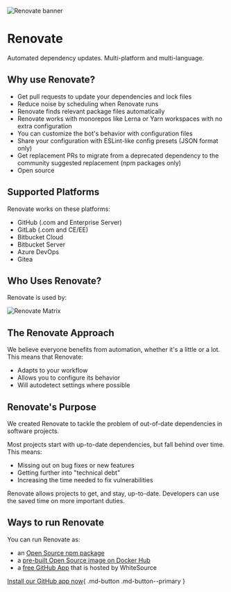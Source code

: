 ![Renovate banner](https://app.renovatebot.com/images/whitesource_renovate_660_220.jpg)

# Renovate

Automated dependency updates.
Multi-platform and multi-language.

## Why use Renovate?

- Get pull requests to update your dependencies and lock files
- Reduce noise by scheduling when Renovate runs
- Renovate finds relevant package files automatically
- Renovate works with monorepos like Lerna or Yarn workspaces with no extra configuration
- You can customize the bot's behavior with configuration files
- Share your configuration with ESLint-like config presets (JSON format only)
- Get replacement PRs to migrate from a deprecated dependency to the community suggested replacement (npm packages only)
- Open source

## Supported Platforms

Renovate works on these platforms:

- GitHub (.com and Enterprise Server)
- GitLab (.com and CE/EE)
- Bitbucket Cloud
- Bitbucket Server
- Azure DevOps
- Gitea

## Who Uses Renovate?

Renovate is used by:

![Renovate Matrix](https://app.renovatebot.com/images/matrix.png)

## The Renovate Approach

We believe everyone benefits from automation, whether it's a little or a lot.
This means that Renovate:

- Adapts to your workflow
- Allows you to configure its behavior
- Will autodetect settings where possible

## Renovate's Purpose

We created Renovate to tackle the problem of out-of-date dependencies in software projects.

Most projects start with up-to-date dependencies, but fall behind over time.
This means:

- Missing out on bug fixes or new features
- Getting further into "technical debt"
- Increasing the time needed to fix vulnerabilities

Renovate allows projects to get, and stay, up-to-date.
Developers can use the saved time on more important duties.

## Ways to run Renovate

You can run Renovate as:

- an [Open Source npm package](https://www.npmjs.com/package/renovate)
- a [pre-built Open Source image on Docker Hub](https://hub.docker.com/repository/docker/renovate/renovate)
- a [free GitHub App](https://github.com/marketplace/renovate) that is hosted by WhiteSource

[Install our GitHub app now](https://github.com/marketplace/renovate){ .md-button .md-button--primary }
